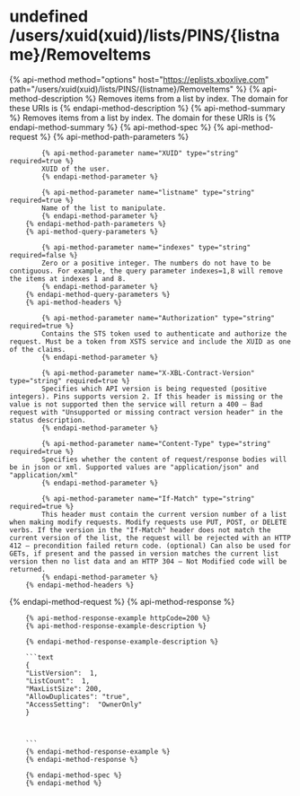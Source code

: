 # undefined /users/xuid(xuid)/lists/PINS/{listname}/RemoveItems

{% api-method method="options" host="https://eplists.xboxlive.com" path="/users/xuid(xuid)/lists/PINS/{listname}/RemoveItems" %}
        {% api-method-description %}
        Removes items from a list by index. The domain for these URIs is 
        {% endapi-method-description %}
        {% api-method-summary %}
        Removes items from a list by index. The domain for these URIs is 
        {% endapi-method-summary %}
        {% api-method-spec %}
        {% api-method-request %}
        {% api-method-path-parameters %}
        
            {% api-method-parameter name="XUID" type="string" required=true %}
            XUID of the user.
            {% endapi-method-parameter %}

            {% api-method-parameter name="listname" type="string" required=true %}
            Name of the list to manipulate.
            {% endapi-method-parameter %}
        {% endapi-method-path-parameters %}
        {% api-method-query-parameters %}
        
            {% api-method-parameter name="indexes" type="string" required=false %}
            Zero or a positive integer. The numbers do not have to be contiguous. For example, the query parameter indexes=1,8 will remove the items at indexes 1 and 8. 
            {% endapi-method-parameter %}
        {% endapi-method-query-parameters %}
        {% api-method-headers %}
        
            {% api-method-parameter name="Authorization" type="string" required=true %}
            Contains the STS token used to authenticate and authorize the request. Must be a token from XSTS service and include the XUID as one of the claims.
            {% endapi-method-parameter %}

            {% api-method-parameter name="X-XBL-Contract-Version" type="string" required=true %}
            Specifies which API version is being requested (positive integers). Pins supports version 2. If this header is missing or the value is not supported then the service will return a 400 – Bad request with "Unsupported or missing contract version header" in the status description.
            {% endapi-method-parameter %}

            {% api-method-parameter name="Content-Type" type="string" required=true %}
            Specifies whether the content of request/response bodies will be in json or xml. Supported values are "application/json" and "application/xml"
            {% endapi-method-parameter %}

            {% api-method-parameter name="If-Match" type="string" required=true %}
            This header must contain the current version number of a list when making modify requests. Modify requests use PUT, POST, or DELETE verbs. If the version in the "If-Match" header does not match the current version of the list, the request will be rejected with an HTTP 412 – precondition failed return code. (optional) Can also be used for GETs, if present and the passed in version matches the current list version then no list data and an HTTP 304 – Not Modified code will be returned.
            {% endapi-method-parameter %}
        {% endapi-method-headers %}
{% endapi-method-request %}
        {% api-method-response %}
        
        {% api-method-response-example httpCode=200 %}
        {% api-method-response-example-description %}
        
        {% endapi-method-response-example-description %}
        
        ```text
        {
        "ListVersion":  1,
        "ListCount":  1,
        "MaxListSize": 200,
        "AllowDuplicates": "true",
        "AccessSetting":  "OwnerOnly"
        }

      

        ```
        {% endapi-method-response-example %}
        {% endapi-method-response %}
        
        {% endapi-method-spec %}
        {% endapi-method %}
